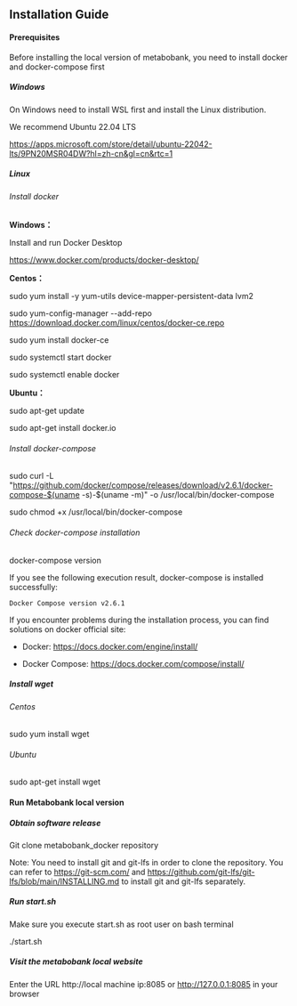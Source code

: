 ## Installation Guide

#### Prerequisites

Before installing the local version of metabobank, you need to install docker and docker-compose first

##### Windows

On Windows need to install WSL first and install the Linux distribution.

We recommend Ubuntu 22.04 LTS

https://apps.microsoft.com/store/detail/ubuntu-22042-lts/9PN20MSR04DW?hl=zh-cn&gl=cn&rtc=1


##### Linux
###### Install docker

**Windows：**

Install and run  Docker Desktop

https://www.docker.com/products/docker-desktop/

**Centos：**

sudo yum install -y yum-utils device-mapper-persistent-data lvm2

sudo yum-config-manager --add-repo https://download.docker.com/linux/centos/docker-ce.repo

sudo yum install docker-ce

sudo systemctl start docker

sudo systemctl enable docker

**Ubuntu：**

sudo apt-get update 

sudo apt-get install docker.io

###### Install docker-compose

sudo curl -L "https://github.com/docker/compose/releases/download/v2.6.1/docker-compose-$(uname -s)-$(uname -m)" -o /usr/local/bin/docker-compose

sudo chmod +x /usr/local/bin/docker-compose

###### Check docker-compose installation

docker-compose version

If you see the following execution result, docker-compose is installed successfully:

`Docker Compose version v2.6.1`

If you encounter problems during the installation process, you can find solutions on docker official site:

- Docker: https://docs.docker.com/engine/install/
  
- Docker Compose: https://docs.docker.com/compose/install/
##### Install wget

###### Centos
sudo yum install wget

###### Ubuntu
sudo apt-get install wget

#### Run Metabobank local version
##### Obtain software release

Git clone metabobank_docker repository

Note: 
     You need to install git and git-lfs in order to clone the repository. You can refer to https://git-scm.com/ and https://github.com/git-lfs/git-lfs/blob/main/INSTALLING.md to install git and git-lfs separately.

##### Run start.sh

Make sure you execute start.sh as root user on bash terminal

./start.sh

##### Visit the metabobank local website

Enter the URL http://local machine ip:8085 or http://127.0.0.1:8085 in your browser

